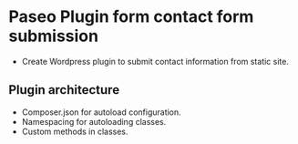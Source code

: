 # Paseo Plugin form contact form submission
* Create Wordpress plugin to submit contact information from static site.

## Plugin architecture
* Composer.json for autoload configuration.
* Namespacing for autoloading classes.
* Custom methods in classes.
